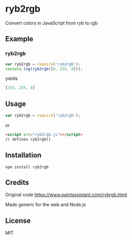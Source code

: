 ryb2rgb
=======

Convert colors in JavaScript from ryb to rgb

Example
-------

### ryb2rgb

``` js
var ryb2rgb = require('ryb2rgb');
console.log(ryb2rgb([0, 255, 0]));
```

yields

``` js
[255, 255, 0]
```

Usage
-----

``` js
var ryb2rgb = require('ryb2rgb');
```

or

``` html
<script src="ryb2rgb.js"></script>
// defines ryb2rgb()
```

Installation
------------

    npm install ryb2rgb

Credits
-------

Original code https://www.paintassistant.com/rybrgb.html

Made generic for the web and Node.js

License
-------

MIT
